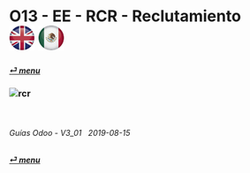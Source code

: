 # O13 - EE - RCR - Reclutamiento &nbsp;&nbsp;&nbsp;&nbsp; [![en-uk](/doc/img/flg/en-uk-flg-btn-sml.png)](/en-uk/o13/ee/rcr/en-uk-o13-ee-rcr-recruitment-guides.md) [ ![es-mx](/doc/img/flg/es-mx-flg-btn-sml.png)](/es-mx/o13/ee/rcr/es-mx-o13-ee-rcr-recruitment-guides.md)
#### [_&#x23CE; menu_](/es-mx/o13/ee/es-mx-o13-ee-guides-menu.md "Regresar al menú de EE")  
### ![rcr](/doc/img/acc/big/rcr.png)
[ⱽ¹²³⁴⁵⁶⁷⁸⁹⁰⁻]: # (ⱽ¹²³⁴⁵⁶⁷⁸⁹⁰⁻)

<br>

###### Guías Odoo - V3_01 &nbsp; 2019-08-15  
**[_&#x23CE; menu_](/es-mx/o13/ee/es-mx-o13-ee-guides-menu.md)**  
